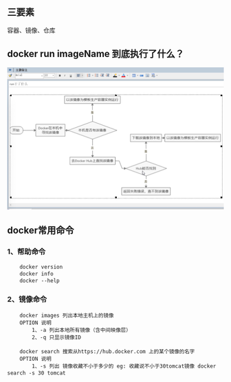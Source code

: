 ## 三要素
容器、镜像、仓库
## docker run imageName 到底执行了什么？
![](https://github.com/zhangfuyin/java/raw/master/docker/images/docker_run.jpeg)
## docker常用命令
### 1、帮助命令
        docker version
        docker info 
        docker --help
### 2、镜像命令
        docker images 列出本地主机上的镜像
        OPTION 说明
            1、-a 列出本地所有镜像（含中间映像层）
            2、-q 只显示镜像ID

        docker search 搜索从https://hub.docker.com 上的某个镜像的名字
        OPTION 说明
            1、-s 列出 镜像收藏不小于多少的 eg: 收藏说不小于30tomcat镜像 docker search -s 30 tomcat
